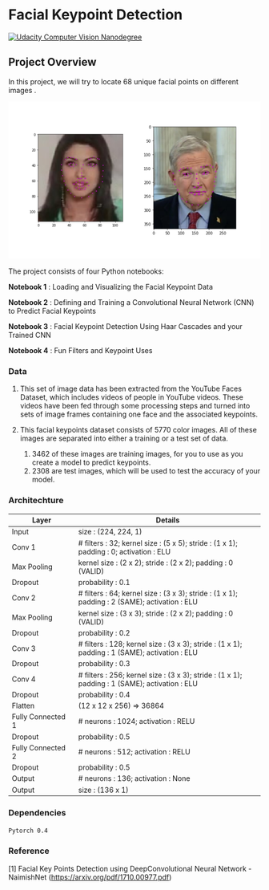 [//]: # (Image References)

[image1]: ./images/key_pts_example.png "Facial Keypoint Detection" 

# Facial Keypoint Detection

[![Udacity Computer Vision Nanodegree](http://tugan0329.bitbucket.io/imgs/github/cvnd.svg)](https://www.udacity.com/course/computer-vision-nanodegree--nd891)

## Project Overview

In this project, we will try to locate 68 unique facial points on different images .

![Facial Keypoint Detection][image1]

The project consists of four Python notebooks:

__Notebook 1__ : Loading and Visualizing the Facial Keypoint Data

__Notebook 2__ : Defining and Training a Convolutional Neural Network (CNN) to Predict Facial Keypoints

__Notebook 3__ : Facial Keypoint Detection Using Haar Cascades and your Trained CNN

__Notebook 4__ : Fun Filters and Keypoint Uses



### Data

1. This set of image data has been extracted from the YouTube Faces Dataset, which includes videos of people in YouTube videos. These videos have been fed through some processing steps and turned into sets of image frames containing one face and the associated keypoints.

1. This facial keypoints dataset consists of 5770 color images. All of these images are separated into either a training or a test set of data.

    1. 3462 of these images are training images, for you to use as you create a model to predict keypoints.
    1. 2308 are test images, which will be used to test the accuracy of your model.
    
### Architechture



| Layer               	| Details                                                                                          	|
|---------------------	|--------------------------------------------------------------------------------------------------	|
| Input               	| size : (224, 224, 1)                                                                             	|
| Conv 1              	| # filters : 32;  kernel size : (5 x 5);  stride : (1 x 1);  <br>padding : 0;   activation : ELU          	|
| Max Pooling         	| kernel size : (2 x 2);  stride : (2 x 2);  padding : 0 (VALID)                                     	|
| Dropout             	| probability : 0.1                                                                               	|
| Conv 2              	| # filters : 64;  kernel size : (3 x 3);  stride : (1 x 1);  <br>padding : 2 (SAME);   activation : ELU 	|                                                                              	|
| Max Pooling         	| kernel size : (3 x 3);  stride : (2 x 2);  padding : 0 (VALID)                                     	|
| Dropout             	| probability : 0.2                                                                               	|
| Conv 3              	| # filters : 128;  kernel size : (3 x 3); stride : (1 x 1); <br>padding : 1 (SAME); activation : ELU   	|                                                                                	|
| Dropout             	| probability : 0.3                                                                               	|
| Conv 4              	| # filters : 256;  kernel size : (3 x 3);  stride : (1 x 1);  <br>padding : 1 (SAME);   activation : ELU  	|                                                                                	|
| Dropout             	| probability : 0.4                |                                                                                                                                  
| Flatten             | (12 x 12 x 256) => 36864               |
| Fully Connected 1   | # neurons : 1024; activation : RELU   |
| Dropout             | probability : 0.5                   |
| Fully Connected 2   | # neurons : 512; activation : RELU   |
| Dropout             | probability : 0.5                   |
| Output   | # neurons : 136; activation : None |
| Output              | size : (136 x 1)                    |

### Dependencies
`Pytorch 0.4`

### Reference
[1] Facial Key Points Detection using DeepConvolutional Neural Network - NaimishNet (https://arxiv.org/pdf/1710.00977.pdf)
